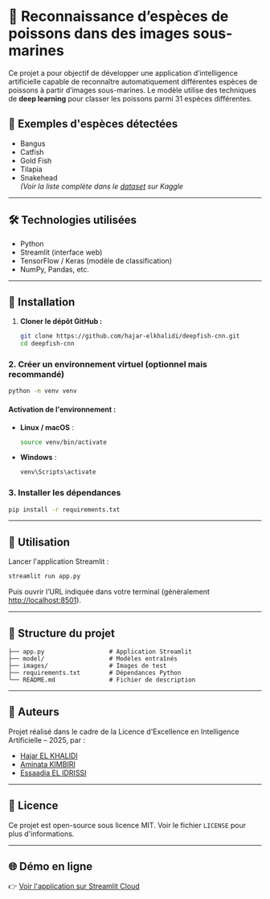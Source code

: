 # 🐠 Reconnaissance d’espèces de poissons dans des images sous-marines

Ce projet a pour objectif de développer une application d’intelligence artificielle capable de reconnaître automatiquement différentes espèces de poissons à partir d’images sous-marines. Le modèle utilise des techniques de **deep learning** pour classer les poissons parmi 31 espèces différentes.

## 📸 Exemples d'espèces détectées

- Bangus
- Catfish
- Gold Fish
- Tilapia
- Snakehead  
*(Voir la liste complète dans le [dataset](https://www.kaggle.com/datasets/markdaniellampa/fish-dataset) sur Kaggle*

---

## 🛠️ Technologies utilisées

- Python
- Streamlit (interface web)
- TensorFlow / Keras (modèle de classification)
- NumPy, Pandas, etc.

---

## 🚀 Installation

1. **Cloner le dépôt GitHub :**
   ```bash
   git clone https://github.com/hajar-elkhalidi/deepfish-cnn.git
   cd deepfish-cnn
### 2. Créer un environnement virtuel (optionnel mais recommandé)

```bash
python -m venv venv
```

#### Activation de l'environnement :

- **Linux / macOS** :
  ```bash
  source venv/bin/activate
  ```
- **Windows** :
  ```bash
  venv\Scripts\activate
  ```

### 3. Installer les dépendances

```bash
pip install -r requirements.txt
```

---

## 🧪 Utilisation

Lancer l'application Streamlit :

```bash
streamlit run app.py
```

Puis ouvrir l’URL indiquée dans votre terminal (généralement [http://localhost:8501](http://localhost:8501)).

---

## 📁 Structure du projet

```
├── app.py                  # Application Streamlit
├── model/                  # Modèles entraînés
├── images/                 # Images de test
├── requirements.txt        # Dépendances Python
└── README.md               # Fichier de description
```

---

## 👥 Auteurs

Projet réalisé dans le cadre de la Licence d'Excellence en Intelligence Artificielle – 2025, par :

- [Hajar EL KHALIDI](https://www.linkedin.com/in/hajar-elkhalidi/)  
- [Aminata KIMBIRI](https://www.linkedin.com/in/aminata-kimbiri-0a9154267/)  
- [Essaadia EL IDRISSI](https://www.linkedin.com/in/el-idrissi-essaadia-25ab95355/)

---

## 📄 Licence

Ce projet est open-source sous licence MIT. Voir le fichier `LICENSE` pour plus d'informations.

---

## 🌐 Démo en ligne

👉 [Voir l'application sur Streamlit Cloud](https://deepfish-cnn.streamlit.app/)